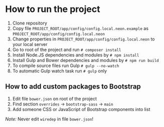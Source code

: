 # How to run the project

1. Clone repository
2. Copy file `PROJECT_ROOT/app/config/config.local.neon.example` as `PROJECT_ROOT/app/config/config.local.neon`
3. Change properties in `PROJECT_ROOT/app/config/config.local.neon` to your local server
4. Go to root of the project and run `# composer install`
5. Install Node.JS dependencies and modules by `# npm install`
6. Install Gulp and Bower dependencies and modules by `# npm run build`
7. To compile source files run Gulp `# gulp --no-watch`
8. To automatic Gulp watch task run `# gulp` only

## How to add custom packages to Bootstrap
1. Edit file `bower.json` on root of the project
2. Find section `overrides` -> `bootstrap-sass` -> `main`
3. Add someone CSS or JavaScript of Bootstrap components into list

_Note:_ Never edit `wiredep` in file `bower.json`!
